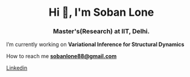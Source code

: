 <h1 align="center">Hi 👋, I'm Soban Lone</h1>
<h3 align="center">Master's(Research) at IIT, Delhi.</h3>

I’m currently working on **Variational Inference for Structural Dynamics**

How to reach me **sobanlone88@gmail.com**

[Linkedin](https://www.linkedin.com/in/soban-lone-0b7177170/)
